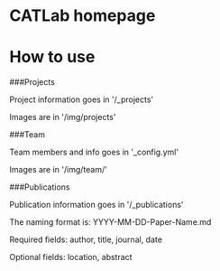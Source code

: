CATLab homepage
====================

# How to use

###Projects 

Project information goes in '/_projects'

Images are in '/img/projects'


###Team

Team members and info goes in '_config.yml'

Images are in '/img/team/'


###Publications 

Publication information goes in '/_publications'

The naming format is: YYYY-MM-DD-Paper-Name.md

Required fields: author, title, journal, date

Optional fields: location, abstract
